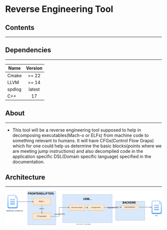 #  **Reverse Engineering Tool**

## **Contents**
-----------------------

## Dependencies
-----------------------

| **Name** | **Version** |
| --- | :---: |
| Cmake | >= 22  |
| LLVM | >= 14  |
| spdlog | latest  |
| C++ | 17 |


## **About**
-----------------------
- This tool will be a reverse engineering tool supposed to help in decomposing
executables(Mach-o or ELFs) from machine code to something relevant to humans.
It will have CFGs(Control Flow Graps) which for one could help us determine the 
basic blocks(points where we are meeting jump instructions) and also decompiled
code in the application specific DSL(Domain specific language) specified in the documentation.


## **Architecture**
-----------------------

![Architecture](documents/architecture.svg)